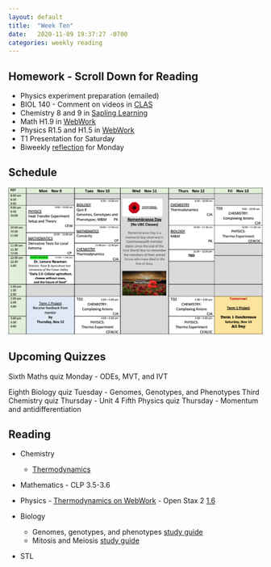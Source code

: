 ```yaml
---
layout: default
title:  "Week Ten"
date:   2020-11-09 19:37:27 -0700
categories: weekly reading
---
```


## Homework - Scroll Down for Reading
- Physics experiment preparation (emailed)
- BIOL 140 - Comment on videos in [CLAS](https://clas2.arts.ubc.ca/science)
- Chemistry 8 and 9 in [Sapling Learning](https://canvas.ubc.ca/courses/62920/modules/items/2122446)
- Math H1.9 in [WebWork](https://webwork.elearning.ubc.ca/webwork2/2020W1-2_SCIE_010_001/)
- Physics R1.5 and H1.5 in [WebWork](https://webwork.elearning.ubc.ca/webwork2/2020W1-2_SCIE_010_001/)
- T1 Presentation for Saturday
- Biweekly [reflection](https://canvas.ubc.ca/courses/62807/quizzes/263390) for Monday

## Schedule

![Week Ten Schedule](/assets/w10schedule.png)

## Upcoming Quizzes

Sixth Maths quiz Monday - ODEs, MVT, and IVT
<!-- Second Maths test Monday - Everything so far with an emphasis on antiderivatives, implicit differentiation and ODEs -->
Eighth Biology quiz Tuesday - Genomes, Genotypes, and Phenotypes
Third Chemistry quiz Thursday - Unit 4
Fifth Physics quiz Thursday - Momentum and antidifferentiation


## Reading

- Chemistry
	- [Thermodynamics](https://canvas.ubc.ca/courses/62920/pages/class-16-november-5-introduction-to-thermodynamics?module_item_id=251584)

- Mathematics - <!-- 7.3-7.4 on [Active Calculus](https://activecalculus.org/) and  -->CLP 3.5-3.6

- Physics - [Thermodynamics on WebWork](https://webwork.elearning.ubc.ca/webwork2/2020W1-2_SCIE_010_001/) - Open Stax 2 [1.6](https://openstax.org/books/university-physics-volume-2/pages/1-6-mechanisms-of-heat-transfer)

- Biology
	- Genomes, genotypes, and phenotypes [study guide](https://canvas.ubc.ca/courses/62806/modules/items/2055260)
	- Mitosis and Meiosis [study guide](https://canvas.ubc.ca/courses/62806/files/10861641/download?wrap=19)

- STL